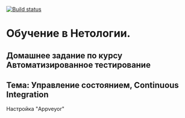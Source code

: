 [![Build status](https://ci.appveyor.com/api/projects/status/j8tuhohrua3um04d?svg=true)](https://ci.appveyor.com/project/IrinaVasilenko88/ci)


# Обучение в Нетологии.

## Домашнее задание по курсу Автоматизированное тестирование

## Тема: Управление состоянием, Continuous Integration

Настройка "Appveyor"

